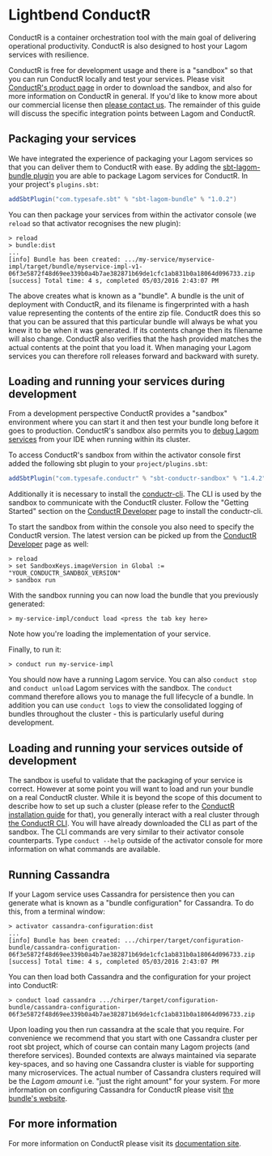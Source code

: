 # Lightbend ConductR

ConductR is a container orchestration tool with the main goal of delivering operational productivity. ConductR is also designed to  host your Lagom services with resilience.

ConductR is free for development usage and there is a "sandbox" so that you can run ConductR locally and test your services. Please visit [ConductR's product page](http://lightbend.com/products/conductr) in order to download the sandbox, and also for more information on ConductR in general. If you'd like to know more about our commercial license then [please contact us](https://www.lightbend.com/company/contact). The remainder of this guide will discuss the specific integration points between Lagom and ConductR.

## Packaging your services

We have integrated the experience of packaging your Lagom services so that you can deliver them to ConductR with ease. By adding the [sbt-lagom-bundle plugin](https://github.com/typesafehub/sbt-lagom-bundle#lagom-bundle-plugin) you are able to package Lagom services for ConductR. In your project's `plugins.sbt`:

```scala
addSbtPlugin("com.typesafe.sbt" % "sbt-lagom-bundle" % "1.0.2")
```

You can then package your services from within the activator console (we `reload` so that activator recognises the new plugin):

```console
> reload
> bundle:dist
...
[info] Bundle has been created: .../my-service/myservice-impl/target/bundle/myservice-impl-v1-06f3e5872f48d69ee339b0a4b7ae382871b69de1cfc1ab831b0a18064d096733.zip
[success] Total time: 4 s, completed 05/03/2016 2:43:07 PM
```

The above creates what is known as a "bundle". A bundle is the unit of deployment with ConductR, and its filename is fingerprinted with a hash value representing the contents of the entire zip file. ConductR does this so that you can be assured that this particular bundle will always be what you knew it to be when it was generated. If its contents change then its filename will also change. ConductR also verifies that the hash provided matches the actual contents at the point that you load it. When managing your Lagom services you can therefore roll releases forward and backward with surety.

## Loading and running your services during development

From a development perspective ConductR provides a "sandbox" environment where you can start it and then test your bundle long before it goes to production. ConductR's sandbox also permits you to [debug Lagom services](https://github.com/typesafehub/sbt-conductr-sandbox#debugging-application-in-conductr-sandbox) from your IDE when running within its cluster.

To access ConductR's sandbox from within the activator console first added the following sbt plugin to your `project/plugins.sbt`:

```scala
addSbtPlugin("com.typesafe.conductr" % "sbt-conductr-sandbox" % "1.4.2")
```

Additionally it is necessary to install the [conductr-cli](https://github.com/typesafehub/conductr-cli). The CLI is used by the sandbox to communicate with the ConductR cluster. Follow the "Getting Started" section on the [ConductR Developer](https://www.lightbend.com/product/conductr/developer) page to install the conductr-cli.

To start the sandbox from within the console you also need to specify the ConductR version. The latest version can be picked up from the [ConductR Developer](https://www.lightbend.com/product/conductr/developer) page as well:

```console
> reload
> set SandboxKeys.imageVersion in Global := "YOUR_CONDUCTR_SANDBOX_VERSION"
> sandbox run
```

With the sandbox running you can now load the bundle that you previously generated:

```console
> my-service-impl/conduct load <press the tab key here>
```

Note how you're loading the implementation of your service.

Finally, to run it:

```console
> conduct run my-service-impl
```

You should now have a running Lagom service. You can also `conduct stop` and `conduct unload` Lagom services with the sandbox. The `conduct` command therefore allows you to manage the full lifecycle of a bundle. In addition you can use `conduct logs` to view the consolidated logging of bundles throughout the cluster - this is particularly useful during development. 

## Loading and running your services outside of development

The sandbox is useful to validate that the packaging of your service is correct. However at some point you will want to load and run your bundle on a real ConductR cluster. While it is beyond the scope of this document to describe how to set up such a cluster (please refer to the [ConductR installation guide](https://conductr.lightbend.com/docs/1.1.x/Install) for that), you generally interact with a real cluster through [the ConductR CLI](https://github.com/typesafehub/conductr-cli#command-line-interface-cli-for-typesafe-conductr). You will have already downloaded the CLI as part of the sandbox. The CLI commands are very similar to their activator console counterparts. Type `conduct --help` outside of the activator console for more information on what commands are available.

## Running Cassandra

If your Lagom service uses Cassandra for persistence then you can generate what is known as a "bundle configuration" for Cassandra. To do this, from a terminal window:

```console
> activator cassandra-configuration:dist
...
[info] Bundle has been created: .../chirper/target/configuration-bundle/cassandra-configuration-06f3e5872f48d69ee339b0a4b7ae382871b69de1cfc1ab831b0a18064d096733.zip
[success] Total time: 4 s, completed 05/03/2016 2:43:07 PM
```

You can then load both Cassandra and the configuration for your project into ConductR:

```console
> conduct load cassandra .../chirper/target/configuration-bundle/cassandra-configuration-06f3e5872f48d69ee339b0a4b7ae382871b69de1cfc1ab831b0a18064d096733.zip
```

Upon loading you then run cassandra at the scale that you require. For convenience we recommend that you start with one Cassandra cluster per root sbt project, which of course can contain many Lagom projects (and therefore services). Bounded contexts are always maintained via separate key-spaces, and so having one Cassandra cluster is viable for supporting many microservices. The actual number of Cassandra clusters required will be the _Lagom amount_ i.e. "just the right amount" for your system. For more information on configuring Cassandra for ConductR please visit [the bundle's website](https://github.com/typesafehub/conductr-cassandra#conductr-cassandra).

## For more information

For more information on ConductR please visit its [documentation site](https://conductr.lightbend.com/).
